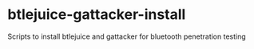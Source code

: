 # btlejuice-gattacker-install
Scripts to install btlejuice and gattacker for bluetooth penetration testing
